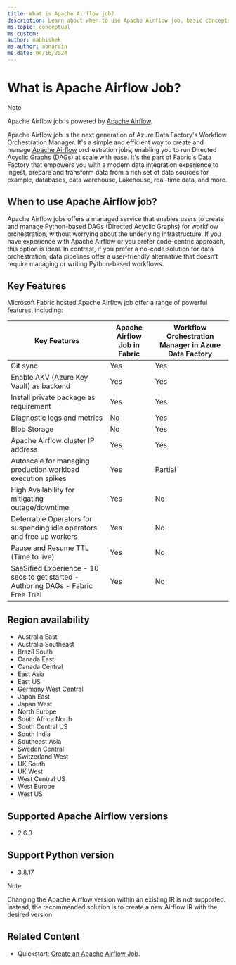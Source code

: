 ```yaml
---
title: What is Apache Airflow job?
description: Learn about when to use Apache Airflow job, basic concepts, and supported regions.
ms.topic: conceptual
ms.custom:
author: nabhishek
ms.author: abnarain
ms.date: 04/16/2024
---
```


# What is Apache Airflow Job?

> [!NOTE]
> Apache Airflow job is powered by [Apache Airflow](https://airflow.apache.org/).

Apache Airflow job is the next generation of Azure Data Factory's Workflow Orchestration Manager.
It's a simple and efficient way to create and manage [Apache Airflow](https://airflow.apache.org) orchestration jobs, enabling you to run Directed Acyclic Graphs (DAGs) at scale with ease.  It's the part of Fabric's Data Factory that empowers you with a modern data integration experience to ingest, prepare and transform data from a rich set of data sources for example, databases, data warehouse, Lakehouse, real-time data, and more.

## When to use Apache Airflow job?

Apache Airflow jobs offers a managed service that enables users to create and manage Python-based DAGs (Directed Acyclic Graphs) for workflow orchestration, without worrying about the underlying infrastructure. If you have experience with Apache Airflow or you prefer code-centric approach, this option is ideal. In contrast, if you prefer a no-code solution for data orchestration, data pipelines offer a user-friendly alternative that doesn’t require managing or writing Python-based workflows.

## Key Features

Microsoft Fabric hosted Apache Airflow job offer a range of powerful features, including:

| Key Features                                                                       | Apache Airflow Job in Fabric | Workflow Orchestration Manager in Azure Data Factory |
| ---------------------------------------------------------------------------------- | ------------------------ | ------------------------------------- |
| Git sync                                                                           | Yes                      | Yes                                   |
| Enable AKV (Azure Key Vault) as backend                                                              | Yes                      | Yes                                   |
| Install private package as requirement                                             | Yes                      | Yes                                   |
| Diagnostic logs and metrics                                                        | No                       | Yes                                   |
| Blob Storage                                                                       | No                       | Yes                                   |
| Apache Airflow cluster IP address                                                  | Yes                      | Yes                                   |
| Autoscale for managing production workload execution spikes                       | Yes                      | Partial                               |
| High Availability for mitigating outage/downtime                                   | Yes                      | No                                    |
| Deferrable Operators for suspending idle operators and free up workers             | Yes                      | No                                    |
| Pause and Resume TTL (Time to live)                                                               | Yes                      | No                                    |
| SaaSified Experience - 10 secs to get started - Authoring DAGs - Fabric Free Trial | Yes                      | No                                    |

## Region availability

- Australia East
- Australia Southeast
- Brazil South
- Canada East
- Canada Central
- East Asia
- East US
- Germany West Central
- Japan East
- Japan West
- North Europe
- South Africa North
- South Central US
- South India
- Southeast Asia
- Sweden Central
- Switzerland West
- UK South
- UK West
- West Central US
- West Europe
- West US

## Supported Apache Airflow versions

- 2.6.3

## Support Python version

- 3.8.17

> [!NOTE]
> Changing the Apache Airflow version within an existing IR is not supported. Instead, the recommended solution is to create a new Airflow IR with the desired version

## Related Content

- Quickstart: [Create an Apache Airflow Job](../data-factory/create-apache-airflow-jobs.md).
